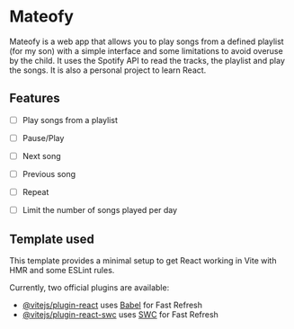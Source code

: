 # Mateofy

Mateofy is a web app that allows you to play songs from a defined playlist (for my son) with a simple interface and some limitations to avoid overuse by the child.
It uses the Spotify API to read the tracks, the playlist and play the songs.
It is also a personal project to learn React.

## Features

- [ ] Play songs from a playlist
- [ ] Pause/Play
- [ ] Next song
- [ ] Previous song
- [ ] Repeat
- [ ] Limit the number of songs played per day


## Template used

This template provides a minimal setup to get React working in Vite with HMR and some ESLint rules.

Currently, two official plugins are available:

- [@vitejs/plugin-react](https://github.com/vitejs/vite-plugin-react/blob/main/packages/plugin-react/README.md) uses [Babel](https://babeljs.io/) for Fast Refresh
- [@vitejs/plugin-react-swc](https://github.com/vitejs/vite-plugin-react-swc) uses [SWC](https://swc.rs/) for Fast Refresh
